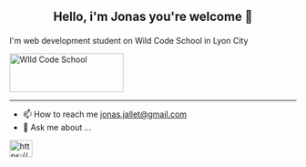 

## <p align="center">Hello, i'm Jonas you're welcome 👋</p>

I'm web development student on Wild Code School in Lyon City

<a href="https://www.wildcodeschool.com/" target="_blank" rel="noopener noreferrer"><img src="https://www.wildcodeschool.com/static/imgs/logo.png" width="200" height="68" alt="WIld Code School"></a>

----

* 📫 How to reach me jonas.jallet@gmail.com
* 💬 Ask me about ...


<p align="left">
<a href="https://linkedin.com/in/https://www.linkedin.com/in/jonas-jallet-88a560184/" target="blank"><img align="center" src="https://raw.githubusercontent.com/rahuldkjain/github-profile-readme-generator/master/src/images/icons/Social/linked-in-alt.svg" alt="https://www.linkedin.com/in/jonas-jallet-88a560184/" height="30" width="40" /></a>
</p>

<!--
**JonasJallet/JonasJallet** is a ✨ _special_ ✨ repository because its `README.md` (this file) appears on your GitHub profile.

Here are some ideas to get you started:

- 🔭 I’m currently working on ...
- 🌱 I’m currently learning ...
- 👯 I’m looking to collaborate on ...
- 🤔 I’m looking for help with ...
- 💬 Ask me about ...
- 📫 How to reach me: jonas.jallet@gmail.com
- 😄 Pronouns: ...
- ⚡ Fun fact: ...
-->
